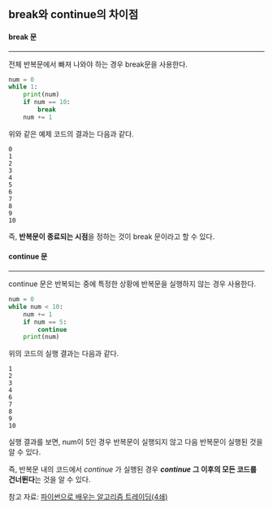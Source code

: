 ## break와 continue의 차이점

#### break 문

---

전체 반복문에서 빠져 나와야 하는 경우 break문을 사용한다.



```python
num = 0
while 1:
    print(num)
    if num == 10:
        break
    num += 1
```

위와 같은 예제 코드의 결과는 다음과 같다.

```
0
1
2
3
4
5
6
7
8
9
10
```

즉, **반복문이 종료되는 시점**을 정하는 것이 break 문이라고 할 수 있다.



#### continue 문

---

continue 문은 반복되는 중에 특정한 상황에 반복문을 실행하지 않는 경우 사용한다.

```Python
num = 0
while num < 10:
    num += 1
    if num == 5:
        continue
    print(num)
```

위의 코드의 실행 결과는 다음과 같다.

```
1
2
3
4
6
7
8
9
10
```

실행 결과를 보면, num이 5인 경우 반복문이 실행되지 않고 다음 반복문이 실행된 것을 알 수 있다.

즉, 반복문 내의 코드에서 *continue* 가 실행된 경우  ***continue* 그 이후의 모든 코드를 건너뛴다**는 것을 알 수 있다.



참고 자료: [파이썬으로 배우는 알고리즘 트레이딩(4쇄)](https://wikidocs.net/3093)


